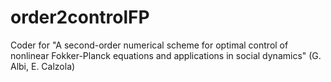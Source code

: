 # order2controlFP
Coder for "A second-order numerical scheme for optimal control of nonlinear Fokker-Planck equations and applications in social dynamics" (G. Albi, E. Calzola)

